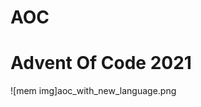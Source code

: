 # AOC
# Advent Of Code 2021
![mem img]aoc_with_new_language.png
 

<!-- herro =3 My AOC 2021 solutions here

story behind:
not setting alarm clock, I naturally wake up some hours later than challenges are published. 
Trying to use Python only, but open to use JS with which I'm much more familiar.
Trying to remember to measure & comment down the time it took for each challenge. -->
